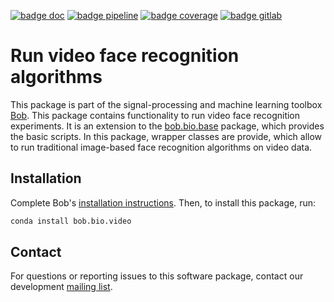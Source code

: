 [![badge doc](https://img.shields.io/badge/docs-v7.0.1-orange.svg)](https://www.idiap.ch/software/bob/docs/bob/bob.bio.video/v7.0.1/sphinx/index.html)
[![badge pipeline](https://gitlab.idiap.ch/bob/bob.bio.video/badges/v7.0.1/pipeline.svg)](https://gitlab.idiap.ch/bob/bob.bio.video/commits/v7.0.1)
[![badge coverage](https://gitlab.idiap.ch/bob/bob.bio.video/badges/v7.0.1/coverage.svg)](https://www.idiap.ch/software/bob/docs/bob/bob.bio.video/v7.0.1/coverage)
[![badge gitlab](https://img.shields.io/badge/gitlab-project-0000c0.svg)](https://gitlab.idiap.ch/bob/bob.bio.video)

# Run video face recognition algorithms

This package is part of the signal-processing and machine learning toolbox
[Bob](https://www.idiap.ch/software/bob).
This package contains functionality to run video face recognition experiments.
It is an extension to the
[bob.bio.base](https://pypi.python.org/pypi/bob.bio.base) package, which
provides the basic scripts.
In this package, wrapper classes are provide, which allow to run traditional
image-based face recognition algorithms on video data.

## Installation

Complete Bob's
[installation instructions](https://www.idiap.ch/software/bob/install). Then,
to install this package, run:

``` sh
conda install bob.bio.video
```

## Contact

For questions or reporting issues to this software package, contact our
development [mailing list](https://www.idiap.ch/software/bob/discuss).
